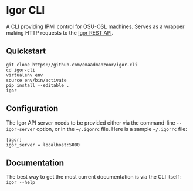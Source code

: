 Igor CLI
========

A CLI providing IPMI control for OSU-OSL machines. Serves as a wrapper
making HTTP requests to the [Igor REST API](https://github.com/emaadmanzoor/igor-rest-api).

## Quickstart

```
git clone https://github.com/emaadmanzoor/igor-cli
cd igor-cli
virtualenv env
source env/bin/activate
pip install --editable .
igor
```

## Configuration

The Igor API server needs to be provided either via the command-line
`--igor-server` option, or in the `~/.igorrc` file.
Here is a sample `~/.igorrc` file:

```
[igor]
igor_server = localhost:5000
```

## Documentation

The best way to get the most current documentation is via the CLI itself:
`igor --help`
